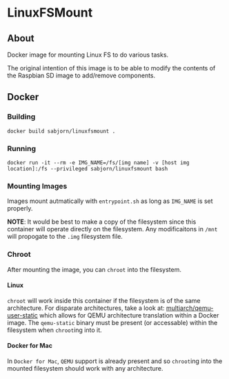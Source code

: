 # LinuxFSMount
## About
Docker image for mounting Linux FS to do various tasks.

The original intention of this image is to be able to modify the contents of the Raspbian SD image to add/remove components.

## Docker
### Building
```
docker build sabjorn/linuxfsmount .
```

### Running
```
docker run -it --rm -e IMG_NAME=/fs/[img name] -v [host img location]:/fs --privileged sabjorn/linuxfsmount bash
```

### Mounting Images
Images mount autmatically with `entrypoint.sh` as long as `IMG_NAME` is set properly.

**NOTE**: It would be best to make a copy of the filesystem since this container will operate directly on the filesystem. Any modificaitons in `/mnt` will propogate to the `.img` filesystem file.

### Chroot
After mounting the image, you can `chroot` into the filesystem.

#### Linux
`chroot` will work inside this container if the filesystem is of the same architecture. For disparate architectures, take a look at: [multiarch/qemu-user-static](https://hub.docker.com/r/multiarch/qemu-user-static/dockerfile) which allows for QEMU architecture translation within a Docker image. The `qemu-static` binary must be present (or accessable) within the filesystem when `chroot`ing into it.

#### Docker for Mac
In `Docker for Mac`, `QEMU` support is already present and so `chroot`ing into the mounted filesystem should work with any architecture.
